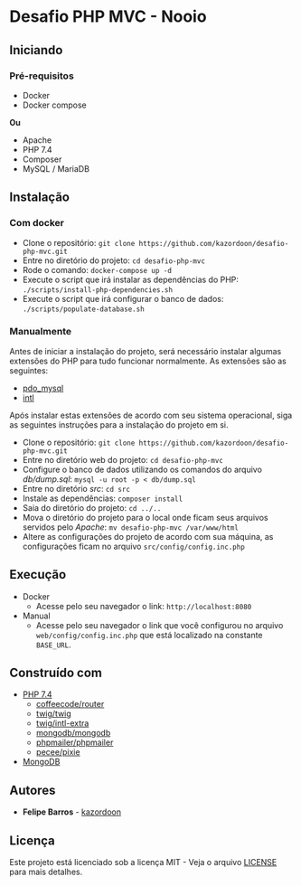 # Desafio PHP MVC - Nooio

## Iniciando

### Pré-requisitos
- Docker
- Docker compose

**Ou**

- Apache
- PHP 7.4
- Composer
- MySQL / MariaDB

## Instalação

### Com docker
- Clone o repositório: `git clone https://github.com/kazordoon/desafio-php-mvc.git`
- Entre no diretório do projeto: `cd desafio-php-mvc`
- Rode o comando: `docker-compose up -d`
- Execute o script que irá instalar as dependências do PHP: `./scripts/install-php-dependencies.sh`
- Execute o script que irá configurar o banco de dados: `./scripts/populate-database.sh`

### Manualmente
Antes de iniciar a instalação do projeto, será necessário instalar algumas extensões do PHP para tudo funcionar normalmente. As extensões são as seguintes:
- [pdo_mysql](https://www.php.net/manual/en/ref.pdo-mysql.php)
- [intl](https://www.php.net/manual/en/book.intl.php)

Após instalar estas extensões de acordo com seu sistema operacional, siga as seguintes instruções para a instalação do projeto em si.
- Clone o repositório: `git clone https://github.com/kazordoon/desafio-php-mvc.git`
- Entre no diretório web do projeto: `cd desafio-php-mvc`
- Configure o banco de dados utilizando os comandos do arquivo *db/dump.sql*: `mysql -u root -p < db/dump.sql`
- Entre no diretório *src*: `cd src`
- Instale as dependências: `composer install`
- Saia do diretório do projeto: `cd ../..`
- Mova o diretório do projeto para o local onde ficam seus arquivos servidos pelo *Apache*: `mv desafio-php-mvc /var/www/html`
- Altere as configurações do projeto de acordo com sua máquina, as configurações ficam no arquivo `src/config/config.inc.php`

## Execução
- Docker
  - Acesse pelo seu navegador o link: `http://localhost:8080`
- Manual
  - Acesse pelo seu navegador o link que você configurou no arquivo `web/config/config.inc.php` que está localizado na constante `BASE_URL`.

## Construído com
- [PHP 7.4](https://www.php.net/)
	- [coffeecode/router](https://packagist.org/packages/coffeecode/router)
	- [twig/twig](https://packagist.org/packages/twig/twig)
	- [twig/intl-extra](https://packagist.org/packages/twig/intl-extra)
	- [mongodb/mongodb](https://packagist.org/packages/mongodb/mongodb)
	- [phpmailer/phpmailer](https://packagist.org/packages/phpmailer/phpmailer)
  - [pecee/pixie](https://packagist.org/packages/pecee/pixie)
- [MongoDB](https://www.mongodb.com/)

## Autores
- **Felipe Barros** - [kazordoon](https://github.com/kazordoon)

## Licença
Este projeto está licenciado sob a licença MIT - Veja o arquivo [LICENSE](LICENSE) para mais detalhes.

